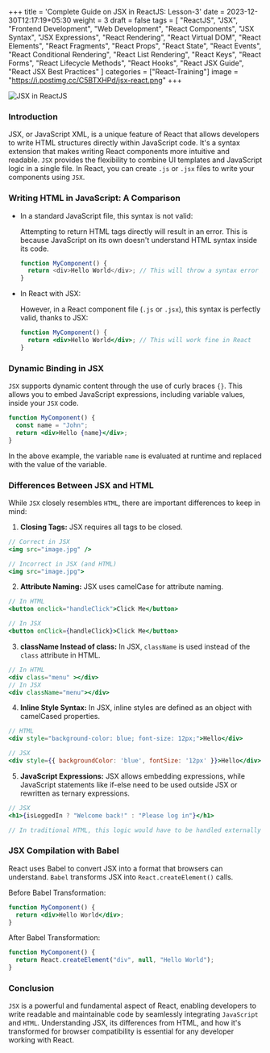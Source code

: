 +++
title = 'Complete Guide on JSX in ReactJS: Lesson-3'
date = 2023-12-30T12:17:19+05:30
weight = 3
draft = false
tags = [
  "ReactJS",
  "JSX",
  "Frontend Development",
  "Web Development",
  "React Components",
  "JSX Syntax",
  "JSX Expressions",
  "React Rendering",
  "React Virtual DOM",
  "React Elements",
  "React Fragments",
  "React Props",
  "React State",
  "React Events",
  "React Conditional Rendering",
  "React List Rendering",
  "React Keys",
  "React Forms",
  "React Lifecycle Methods",
  "React Hooks",
  "React JSX Guide",
  "React JSX Best Practices"
]
categories = ["React-Training"]
image = "https://i.postimg.cc/C5BTXHPd/jsx-react.png"
+++

![JSX in ReactJS](https://i.postimg.cc/C5BTXHPd/jsx-react.png)

### Introduction

JSX, or JavaScript XML, is a unique feature of React that allows developers to write HTML structures directly within JavaScript code. It's a syntax extension that makes writing React components more intuitive and readable. `JSX` provides the flexibility to combine UI templates and JavaScript logic in a single file. In React, you can create `.js` or `.jsx` files to write your components using `JSX`.

### Writing HTML in JavaScript: A Comparison

- In a standard JavaScript file, this syntax is not valid:

  Attempting to return HTML tags directly will result in an error. This is because JavaScript on its own doesn't understand HTML syntax inside its code.

  ```javascript
  function MyComponent() {
    return <div>Hello World</div>; // This will throw a syntax error in plain JavaScript
  }
  ```

- In React with JSX:

  However, in a React component file (`.js` or `.jsx`), this syntax is perfectly valid, thanks to JSX:

  ```jsx
  function MyComponent() {
    return <div>Hello World</div>; // This will work fine in React
  }
  ```

### Dynamic Binding in JSX

`JSX` supports dynamic content through the use of curly braces `{}`. This allows you to embed JavaScript expressions, including variable values, inside your `JSX` code.

```jsx
function MyComponent() {
  const name = "John";
  return <div>Hello {name}</div>;
}
```

In the above example, the variable `name` is evaluated at runtime and replaced with the value of the variable.

### Differences Between JSX and HTML

While `JSX` closely resembles `HTML`, there are important differences to keep in mind:

1. **Closing Tags:** JSX requires all tags to be closed.

```jsx
// Correct in JSX
<img src="image.jpg" />

// Incorrect in JSX (and HTML)
<img src="image.jpg">

```

2. **Attribute Naming:** JSX uses camelCase for attribute naming.

```jsx
// In HTML
<button onclick="handleClick">Click Me</button>

// In JSX
<button onClick={handleClick}>Click Me</button>
```

3. **className Instead of class:** In JSX, `className` is used instead of the `class` attribute in HTML.

```jsx
// In HTML
<div class="menu" ></div>
// In JSX
<div className="menu"></div>
```

4. **Inline Style Syntax:** In JSX, inline styles are defined as an object with camelCased properties.

```jsx
// HTML
<div style="background-color: blue; font-size: 12px;">Hello</div>

// JSX
<div style={{ backgroundColor: 'blue', fontSize: '12px' }}>Hello</div>

```

5. **JavaScript Expressions:** JSX allows embedding expressions, while JavaScript statements like if-else need to be used outside JSX or rewritten as ternary expressions.

```jsx
// JSX
<h1>{isLoggedIn ? "Welcome back!" : "Please log in"}</h1>

// In traditional HTML, this logic would have to be handled externally with JavaScript.
```

### JSX Compilation with Babel

React uses Babel to convert JSX into a format that browsers can understand. `Babel` transforms JSX into `React.createElement()` calls.

Before Babel Transformation:

```jsx
function MyComponent() {
  return <div>Hello World</div>;
}
```

After Babel Transformation:

```jsx
function MyComponent() {
  return React.createElement("div", null, "Hello World");
}
```

### Conclusion

`JSX` is a powerful and fundamental aspect of React, enabling developers to write readable and maintainable code by seamlessly integrating `JavaScript` and `HTML`. Understanding JSX, its differences from HTML, and how it's transformed for browser compatibility is essential for any developer working with React.
